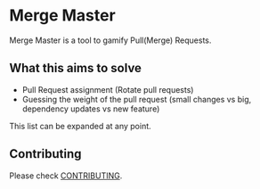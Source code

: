 # Merge Master

Merge Master is a tool to gamify Pull(Merge) Requests.

## What this aims to solve

- Pull Request assignment (Rotate pull requests)
- Guessing the weight of the pull request (small changes vs big, dependency updates vs new feature)

This list can be expanded at any point.


## Contributing
Please check [CONTRIBUTING](./CONTRIBUTING.md).